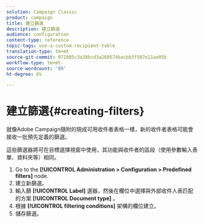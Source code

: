 ```yaml
---
solution: Campaign Classic
product: campaign
title: 建立篩選
description: 建立篩選
audience: configuration
content-type: reference
topic-tags: use-a-custom-recipient-table
translation-type: tm+mt
source-git-commit: 972885c3a38bcd3a260574bacbb3f507e11ae05b
workflow-type: tm+mt
source-wordcount: '89'
ht-degree: 6%

---
```



# 建立篩選{#creating-filters}

就像Adobe Campaign隨附的現成可用收件者表格一樣，新的收件者表格可能會接收一批預先定義的篩選。

這些篩選器將可在目標選擇視窗中使用，其功能與收件者的區段（使用參數輸入表單、資料夾等）相同。

1. Go to the **[!UICONTROL Administration > Configuration > Predefined filters]** node.
1. 建立新篩選。
1. 輸入篩 **[!UICONTROL Label]** 選器，然後在欄位中選擇與外部收件人表匹配的方案 **[!UICONTROL Document type]** 。
1. 根據 **[!UICONTROL filtering conditions]** 架構的欄位建立。
1. 儲存篩選。

